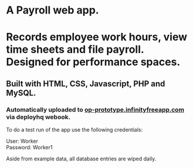 A Payroll web app.
=======
# Records employee work hours, view time sheets and file payroll. Designed for performance spaces.

## Built with HTML, CSS, Javascript, PHP and MySQL.

### Automatically uploaded to [op-prototype.infinityfreeapp.com](op-prototype.infinityfreeapp.com) via deployhq webook.

To do a test run of the app use the following credentials:<br>

User: Worker<br>
Password: Worker1

Aside from example data, all database entries are wiped daily.
